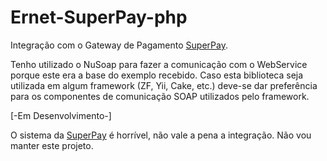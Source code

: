 Ernet-SuperPay-php
==================
Integração com o Gateway de Pagamento [SuperPay](http://superpay.locaweb.com.br/).

Tenho utilizado o NuSoap para fazer a comunicação com o WebService porque este era a base do exemplo recebido. 
Caso esta biblioteca seja utilizada em algum framework (ZF, Yii, Cake, etc.) deve-se dar preferência para os 
componentes de comunicação SOAP utilizados pelo framework. 

[-Em Desenvolvimento-]

O sistema da [SuperPay](http://superpay.locaweb.com.br/) é horrível, não vale a pena a integração. 
Não vou manter este projeto.